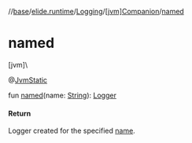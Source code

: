 //[base](../../../../index.md)/[elide.runtime](../../index.md)/[Logging](../index.md)/[[jvm]Companion](index.md)/[named](named.md)

# named

[jvm]\

@[JvmStatic](https://kotlinlang.org/api/latest/jvm/stdlib/kotlin.jvm/-jvm-static/index.html)

fun [named](named.md)(name: [String](https://kotlinlang.org/api/latest/jvm/stdlib/kotlin/-string/index.html)): [Logger](../../../elide.runtime.jvm/-logger/index.md)

#### Return

Logger created for the specified [name](named.md).
